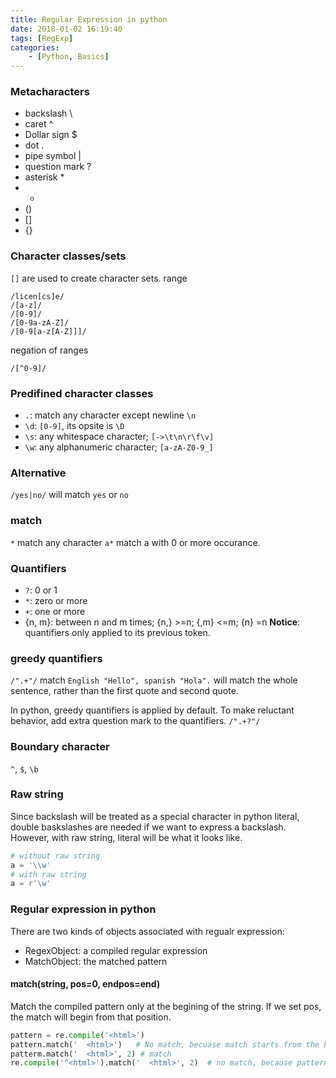 ```yaml
---
title: Regular Expression in python
date: 2018-01-02 16:19:40
tags: [RegExp]
categories:
    - [Python, Basics]
---
```


### Metacharacters
- backslash \
- caret ^
- Dollar sign $
- dot .
- pipe symbol |
- question mark ?
- asterisk *
- +
- ()
- []
- {}

### Character classes/sets
`[]` are used to create character sets.
range
```
/licen[cs]e/
/[a-z]/
/[0-9]/
/[0-9a-zA-Z]/
/[0-9[a-z[A-Z]]]/
```
negation of ranges
```
/[^0-9]/
```

### Predifined character classes
- `.`: match any character except newline `\n`
- `\d`: `[0-9]`, its opsite is `\D`
- `\s`: any whitespace character; `[->\t\n\r\f\v]`
- `\w`: any alphanumeric character; `[a-zA-Z0-9_]`

### Alternative
`/yes|no/` will match `yes` or `no`


### match
`*` match any character 
`a*` match a with 0 or more occurance.

### Quantifiers
- `?`: 0 or 1
- `*`: zero or more
- `+`: one or more
- {n, m}: between n and m times; {n,} >=n; {,m} <=m; {n} =n
**Notice**: quantifiers only applied to its previous token.

### greedy quantifiers
`/".+"/` match `English "Hello", spanish "Hola".` will match the whole sentence, rather than the first quote and second quote. 

In python, greedy quantifiers is applied by default. To make reluctant behavior, add extra question mark to the quantifiers.
`/".+?"/`

### Boundary character
`^`, `$`, `\b`

### Raw string
Since backslash will be treated as a special character in python literal, double baskslashes are needed if we want to express a backslash. However, with raw string, literal will be what it looks like.
```py
# without raw string
a = '\\w'
# with raw string
a = r'\w'
```

### Regular expression in python
There are two kinds of objects associated with regualr expression:
- RegexObject: a compiled regular expression
- MatchObject: the matched pattern

#### match(string, pos=0, endpos=end)
Match the compiled pattern only at the begining of the string. If we set pos, the match will begin from that position.
```py
pattern = re.compile('<html>')
pattern.match('  <html>')   # No match, becuase match starts from the begining
patterm.match('  <html>', 2) # match
re.compile('^<html>').match('  <html>', 2)  # no match, because pattern matchs from the beining






